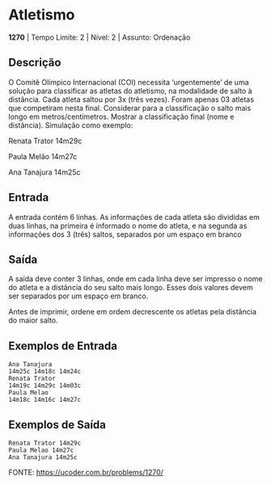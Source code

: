 # Atletismo
**1270** | Tempo Limite: 2 | Nível: 2 | Assunto: Ordenação

Descrição
-
O Comitê Olímpico Internacional (COI) necessita ‘urgentemente’ de uma solução para classificar as atletas do atletismo, na modalidade de salto à distância. Cada atleta saltou por 3x (três vezes). Foram apenas 03 atletas que competiram nesta final. Considerar para a classificação o salto mais longo em metros/centímetros. Mostrar a classificação final (nome e distância). Simulação como exemplo:


Renata Trator 14m29c

Paula Melão 14m27c

Ana Tanajura 14m25c


Entrada
---
A entrada contém 6 linhas. As informações de cada atleta são divididas em duas linhas, na primeira é informado o nome do atleta, e na segunda as informações dos 3 (três) saltos, separados por um espaço em branco

Saída
---
A saída deve conter 3 linhas, onde em cada linha deve ser impresso o nome do atleta e a distância do seu salto mais longo. Esses dois valores devem ser separados por um espaço em branco.

Antes de imprimir, ordene em ordem decrescente os atletas pela distância do maior salto.


Exemplos de Entrada
---
```
Ana Tanajura
14m25c 14m18c 14m24c
Renata Trator
14m19c 14m29c 14m03c
Paula Melao
14m18c 14m16c 14m27c
```

Exemplos de Saída
---
```
Renata Trator 14m29c
Paula Melao 14m27c
Ana Tanajura 14m25c
```

FONTE: https://ucoder.com.br/problems/1270/